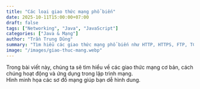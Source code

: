 ```yaml
---
title: "Các loại giao thức mạng phổ biến"
date: 2025-10-11T15:00:00+07:00
draft: false
tags: ["Networking", "Java", "JavaScript"]
categories: ["Java & Mạng"]
author: "Trần Trung Dũng"
summary: "Tìm hiểu các giao thức mạng phổ biến như HTTP, HTTPS, FTP, TCP/IP và UDP."
image: "/images/giao-thuc-mang.webp"
---
```

Trong bài viết này, chúng ta sẽ tìm hiểu về các giao thức mạng cơ bản, cách chúng hoạt động và ứng dụng trong lập trình mạng.  
Hình minh họa các sơ đồ mạng giúp bạn dễ hình dung.
